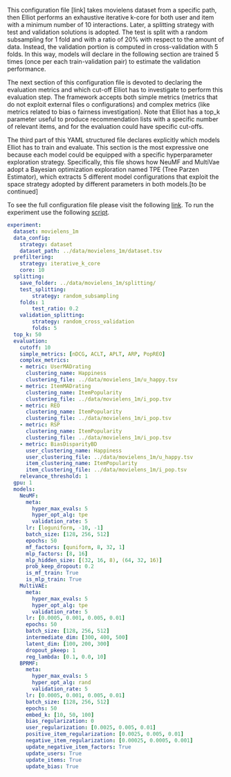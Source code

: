 This configuration file [link] takes movielens dataset from a specific path, then Elliot performs an exhaustive iterative k-core for both user 
and item with a minimum number of 10 interactions. Later, a splitting strategy with test and validation solutions is adopted. 
The test is split with a random subsampling for 1 fold and with a ratio of 20% with respect to the amount of data. Instead, 
the validation portion is computed in cross-validation with 5 folds. In this way, models will declare in the following section are 
trained 5 times (once per each train-validation pair) to estimate the validation performance.

The next section of this configuration file is devoted to declaring the evaluation metrics and which cut-off Elliot has 
to investigate to perform this evaluation step. The framework accepts both simple metrics (metrics that do not exploit 
external files o configurations) and complex metrics (like metrics related to bias o fairness investigation). Note that 
Elliot has a top_k parameter useful to produce recommendation lists with a specific number of relevant items, and for 
the evaluation could have specific cut-offs.

The third part of this YAML structured file declares explicitly which models Elliot has to train and evaluate. 
This section is the most expressive one because each model could be equipped with a specific hyperparameter exploration strategy. 
Specifically, this file shows how NeuMF and MultiVae adopt a Bayesian optimization exploration named TPE (Tree Parzen Estimator), 
which extracts 5 different model configurations that exploit the space strategy adopted by different parameters in both models.[to be continued]

To see the full configuration file please visit the following [link](config_files/advanced_configuration.yml).
To run the experiment use the following [script](sample_advanced.py).


```yaml
experiment:
  dataset: movielens_1m
  data_config:
    strategy: dataset
    dataset_path: ../data/movielens_1m/dataset.tsv
  prefiltering:
    strategy: iterative_k_core
    core: 10
  splitting:
    save_folder: ../data/movielens_1m/splitting/
    test_splitting:
        strategy: random_subsampling
	folds: 1
        test_ratio: 0.2
    validation_splitting:
        strategy: random_cross_validation
        folds: 5
  top_k: 50
  evaluation:
    cutoff: 10
    simple_metrics: [nDCG, ACLT, APLT, ARP, PopREO]
    complex_metrics: 
    - metric: UserMADrating
      clustering_name: Happiness
      clustering_file: ../data/movielens_1m/u_happy.tsv
    - metric: ItemMADrating
      clustering_name: ItemPopularity
      clustering_file: ../data/movielens_1m/i_pop.tsv
    - metric: REO
      clustering_name: ItemPopularity
      clustering_file: ../data/movielens_1m/i_pop.tsv
    - metric: RSP
      clustering_name: ItemPopularity
      clustering_file: ../data/movielens_1m/i_pop.tsv
    - metric: BiasDisparityBD
      user_clustering_name: Happiness
      user_clustering_file: ../data/movielens_1m/u_happy.tsv
      item_clustering_name: ItemPopularity
      item_clustering_file: ../data/movielens_1m/i_pop.tsv
    relevance_threshold: 1
  gpu: 1
  models:
    NeuMF:
      meta:
        hyper_max_evals: 5
        hyper_opt_alg: tpe
        validation_rate: 5
      lr: [loguniform, -10, -1]
      batch_size: [128, 256, 512]
      epochs: 50
      mf_factors: [quniform, 8, 32, 1]
      mlp_factors: [8, 16]
      mlp_hidden_size: [(32, 16, 8), (64, 32, 16)]
      prob_keep_dropout: 0.2
      is_mf_train: True
      is_mlp_train: True
    MultiVAE:
      meta:
        hyper_max_evals: 5
        hyper_opt_alg: tpe
        validation_rate: 5
      lr: [0.0005, 0.001, 0.005, 0.01]
      epochs: 50
      batch_size: [128, 256, 512]
      intermediate_dim: [300, 400, 500]
      latent_dim: [100, 200, 300]
      dropout_pkeep: 1
      reg_lambda: [0.1, 0.0, 10]
    BPRMF:
      meta:
        hyper_max_evals: 5
        hyper_opt_alg: rand
        validation_rate: 5
      lr: [0.0005, 0.001, 0.005, 0.01]
      batch_size: [128, 256, 512]
      epochs: 50
      embed_k: [10, 50, 100]
      bias_regularization: 0
      user_regularization: [0.0025, 0.005, 0.01]
      positive_item_regularization: [0.0025, 0.005, 0.01]
      negative_item_regularization: [0.00025, 0.0005, 0.001]
      update_negative_item_factors: True
      update_users: True
      update_items: True
      update_bias: True
```